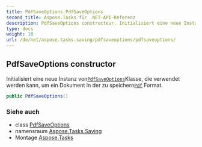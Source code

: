 ```yaml
---
title: PdfSaveOptions.PdfSaveOptions
second_title: Aspose.Tasks für .NET-API-Referenz
description: PdfSaveOptions constructeur. Initialisiert eine neue Instanz vonPdfSaveOptionsKlasse die verwendet werden kann um ein Dokument in der zu speichernPdf Format.
type: docs
weight: 10
url: /de/net/aspose.tasks.saving/pdfsaveoptions/pdfsaveoptions/
---
```

## PdfSaveOptions constructor

Initialisiert eine neue Instanz von[`PdfSaveOptions`](../)Klasse, die verwendet werden kann, um ein Dokument in der zu speichern[`Pdf`](../../savefileformat/) Format.

```csharp
public PdfSaveOptions()
```

### Siehe auch

* class [PdfSaveOptions](../)
* namensraum [Aspose.Tasks.Saving](../../pdfsaveoptions/)
* Montage [Aspose.Tasks](../../../)


